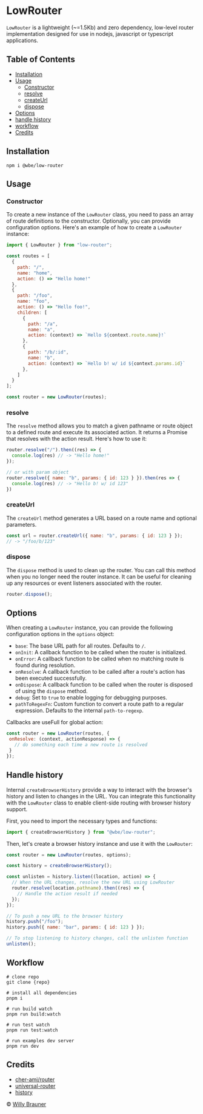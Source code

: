 # LowRouter

`LowRouter` is a lightweight (~=1.5Kb) and zero dependency, low-level router implementation designed for use in nodejs, javascript or typescript applications.


## Table of Contents

- [Installation](#installation)
- [Usage](#usage)
    - [Constructor](#constructor)
    - [resolve](#resolve)
    - [createUrl](#createurl)
    - [dispose](#dispose)
- [Options](#options)
- [handle history](#handle-history)
- [workflow](#workflow)
- [Credits](#credits)


## Installation

```shell
npm i @wbe/low-router
```

## Usage

### Constructor

To create a new instance of the `LowRouter` class, you need to pass an array of route definitions to the constructor. Optionally, you can provide configuration options. Here's an example of how to create a `LowRouter` instance:

```javascript
import { LowRouter } from "low-router";

const routes = [
  {
    path: "/",
    name: "home",
    action: () => "Hello home!"
  },
  {
    path: "/foo",
    name: "foo",
    action: () => "Hello foo!",
    children: [
      {
        path: "/a",
        name: "a",
        action: (context) => `Hello ${context.route.name}!` 
      },
      {
        path: "/b/:id",
        name: "b",
        action: (context) => `Hello b! w/ id ${context.params.id}`
      },      
    ]
  }
];

const router = new LowRouter(routes);
```

### resolve

The `resolve` method allows you to match a given pathname or route object to a defined route and execute its associated action. It returns a Promise that resolves with the action result. Here's how to use it:

```javascript
router.resolve("/").then((res) => {
  console.log(res) // -> "Hello home!"
});

// or with param object
router.resolve({ name: "b", params: { id: 123 } }).then(res => {
  console.log(res) // -> "Hello b! w/ id 123"
})
```

### createUrl

The `createUrl` method generates a URL based on a route name and optional parameters. 

```javascript
const url = router.createUrl({ name: "b", params: { id: 123 } });
// -> "/foo/b/123"
```

### dispose

The `dispose` method is used to clean up the router. You can call this method when you no longer need the router instance. It can be useful for cleaning up any resources or event listeners associated with the router.

```javascript
router.dispose();
```


## Options

When creating a `LowRouter` instance, you can provide the following configuration options in the `options` object:

- `base`: The base URL path for all routes. Defaults to `/`.
- `onInit`: A callback function to be called when the router is initialized.
- `onError`: A callback function to be called when no matching route is found during resolution.
- `onResolve`: A callback function to be called after a route's action has been executed successfully.
- `onDispose`: A callback function to be called when the router is disposed of using the `dispose` method.
- `debug`: Set to `true` to enable logging for debugging purposes.
- `pathToRegexFn`: Custom function to convert a route path to a regular expression. Defaults to the internal `path-to-regexp`. 

Callbacks are useFull for global action:

````js
const router = new LowRouter(routes, { 
 onResolve: (context, actionResponse) => {
   // do something each time a new route is resolved
 } 
});
````

## Handle history

Internal `createBrowserHistory` provide a way to interact with the browser's history and listen to changes in the URL. You can integrate this functionality with the `LowRouter` class to enable client-side routing with browser history support. 

First, you need to import the necessary types and functions:

```javascript
import { createBrowserHistory } from "@wbe/low-router"; 
```

Then, let's create a browser history instance and use it with the `LowRouter`:

```javascript
const router = new LowRouter(routes, options);

const history = createBrowserHistory();

const unlisten = history.listen((location, action) => {
  // When the URL changes, resolve the new URL using LowRouter
  router.resolve(location.pathname).then((res) => {
    // Handle the action result if needed
  });
});

// To push a new URL to the browser history
history.push("/foo");
history.push({ name: "bar", params: { id: 123 } });

// To stop listening to history changes, call the unlisten function
unlisten();
```


## Workflow

```shell
# clone repo
git clone {repo}

# install all dependencies
pnpm i

# run build watch
pnpm run build:watch

# run test watch
pnpm run test:watch

# run examples dev server
pnpm run dev
```

## Credits

- [cher-ami/router](https://github.com/cher-ami/router)
- [universal-router](https://github.com/kriasoft/universal-router/)
- [history](https://github.com/remix-run/history)

© [Willy Brauner](https://willybrauner.com)

